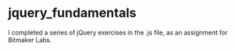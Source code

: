 jquery_fundamentals
===================

I completed a series of jQuery exercises in the .js file, as an assignment for Bitmaker Labs.
